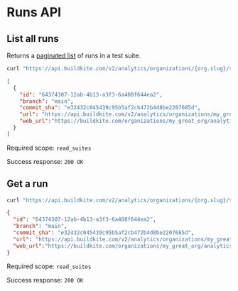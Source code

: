 # Runs API

## List all runs

Returns a [paginated list](<%= paginated_resource_docs_url %>) of runs in a test suite.

```bash
curl "https://api.buildkite.com/v2/analytics/organizations/{org.slug}/suites/{suite.slug}/runs"
```

```json
[
  {
    "id": "64374307-12ab-4b13-a3f3-6a408f644ea2",
    "branch": "main",
    "commit_sha": "e32432c045439c95b5af2cb472b4d8be2207685d",
    "url": "https://api.buildkite.com/v2/analytics/organizations/my_great_org/suites/my_suite_slug/runs/64374307-12ab-4b13-a3f3-6a408f644ea2",
    "web_url":"https://buildkite.com/organizations/my_great_org/analytics/suites/my_suite_slug/runs/64374307-12ab-4b13-a3f3-6a408f644ea2"
  }
]
```

Required scope: `read_suites`

Success response: `200 OK`

## Get a run

```bash
curl "https://api.buildkite.com/v2/analytics/organizations/{org.slug}/suites/{suite.slug}/runs/{run.id}"
```

```json
{
  "id": "64374307-12ab-4b13-a3f3-6a408f644ea2",
  "branch": "main",
  "commit_sha": "e32432c045439c95b5af2cb472b4d8be2207685d",
  "url": "https://api.buildkite.com/v2/analytics/organizations/my_great_org/suites/my_suite_slug/runs/64374307-12ab-4b13-a3f3-6a408f644ea2",
  "web_url":"https://buildkite.com/organizations/my_great_org/analytics/suites/my_suite_slug/runs/64374307-12ab-4b13-a3f3-6a408f644ea2"
}
```

Required scope: `read_suites`

Success response: `200 OK`
